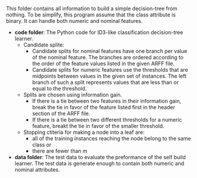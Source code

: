This folder contains all information to build a simple decision-tree from nothing. To be simplify, this program assume that the class attribute is binary. It can handle both numeric and nominal features.

* **code folder**: The Python code for ID3-like classification decision-tree learner.
  * Candidate splite:
    * Candidate splits for nominal features have one branch per value of the nominal feature. The branches are ordered according to the order of the feature values listed in the given ARFF file.
    * Candidate splits for numeric features  use the thresholds that are midpoints between values in the given set of instances. The left branch of such a split represents values that are less than or equal to the threshold.
  * Splits are chosen using information gain. 
    * If there is a tie between two features in their information gain, break the tie in favor of the feature listed first in the header section of the ARFF file. 
    * If there is a tie between two different thresholds for a numeric feature, breakt the tie in favor of the smaller threshold.
  * Stopping ctiteria for making a node into a leaf are:
    * all of the training instances reaching the node belong to the same class or
    * there are fewer than *m*
* **data folder**: The test data to evaluate the preformance of the self build learner. The test data is generate enough to contain both numeric and nominal attributes.


